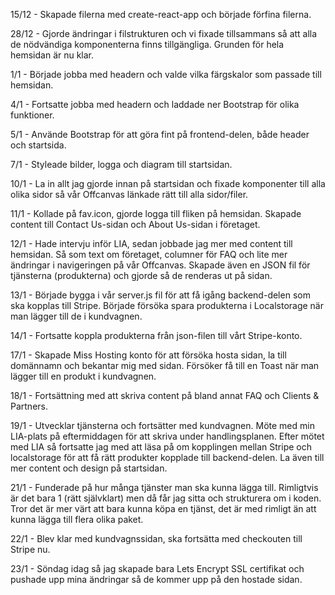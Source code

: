 15/12 -
Skapade filerna med create-react-app och började förfina filerna. 

28/12 -
Gjorde ändringar i filstrukturen och vi fixade tillsammans så att alla de nödvändiga komponenterna finns tillgängliga. Grunden för hela hemsidan är nu klar. 

1/1 -
Började jobba med headern och valde vilka färgskalor som passade till hemsidan.

4/1 -
Fortsatte jobba med headern och laddade ner Bootstrap för olika funktioner.

5/1 -
Använde Bootstrap för att göra fint på frontend-delen, både header och startsida.

7/1 -
Styleade bilder, logga och diagram till startsidan.

10/1 - 
La in allt jag gjorde innan på startsidan och fixade komponenter till alla olika sidor så vår Offcanvas länkade rätt till alla sidor/filer.

11/1 -
Kollade på fav.icon, gjorde logga till fliken på hemsidan. Skapade content till Contact Us-sidan och About Us-sidan i företaget. 

12/1 -
Hade intervju inför LIA, sedan jobbade jag mer med content till hemsidan. Så som text om företaget, columner för FAQ och lite mer ändringar i navigeringen på vår Offcanvas. Skapade även en JSON fil för tjänsterna (produkterna) och gjorde så de renderas ut på sidan.

13/1 -
Började bygga i vår server.js fil för att få igång backend-delen som ska kopplas till Stripe. Började försöka spara produkterna i Localstorage när man lägger till de i kundvagnen.

14/1 -
Fortsatte koppla produkterna från json-filen till vårt Stripe-konto.

17/1 - 
Skapade Miss Hosting konto för att försöka hosta sidan, la till domännamn och bekantar mig med sidan. Försöker få till en Toast när man lägger till en produkt i kundvagnen. 

18/1 -
Fortsättning med att skriva content på bland annat FAQ och Clients & Partners. 

19/1 -
Utvecklar tjänsterna och fortsätter med kundvagnen. Möte med min LIA-plats på eftermiddagen för att skriva under handlingsplanen. Efter mötet med LIA så fortsatte jag med att läsa på om kopplingen mellan Stripe och localstorage för att få rätt produkter kopplade till backend-delen. La även till mer content och design på startsidan.

21/1 - 
Funderade på hur många tjänster man ska kunna lägga till. Rimligtvis är det bara 1 (rätt självklart) men då får jag sitta och strukturera om i koden. Tror det är mer värt att bara kunna köpa en tjänst, det är med rimligt än att kunna lägga till flera olika paket. 

22/1 -
Blev klar med kundvagnssidan, ska fortsätta med checkouten till Stripe nu. 

23/1 -
Söndag idag så jag skapade bara Lets Encrypt SSL certifikat och pushade upp mina ändringar så de kommer upp på den hostade sidan. 

